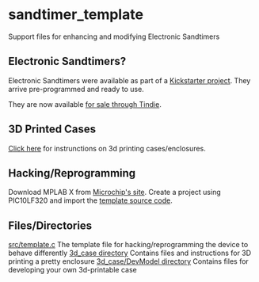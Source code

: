 # sandtimer_template
Support files for enhancing and modifying Electronic Sandtimers

## Electronic Sandtimers?
Electronic Sandtimers were available as part of a [Kickstarter project](https://www.kickstarter.com/projects/812600116/electronic-sandtimers-fun-meets-functional/). They arrive pre-programmed and ready to use.

They are now available [for sale through Tindie](https://www.tindie.com/products/kayvon/electronic-sand-timer-qty-6/).

## 3D Printed Cases
[Click here](3d_case/README.md) for instrunctions on 3d printing cases/enclosures.

## Hacking/Reprogramming
Download MPLAB X from [Microchip's site](https://www.microchip.com/mplab/mplab-x-ide).
Create a project using PIC10LF320 and import the [template source code](src/template.c).

## Files/Directories
[src/template.c](src/template.c) The template file for hacking/reprogramming the device to behave differently
[3d_case directory](3d_case) Contains files and instructions for 3D printing a pretty enclosure
[3d_case/DevModel directory](3d_case/DevModel) Contains files for developing your own 3d-printable case

